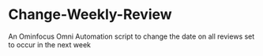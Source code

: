 # Change-Weekly-Review
An Ominfocus Omni Automation script to change the date on all reviews set to occur in the next week
